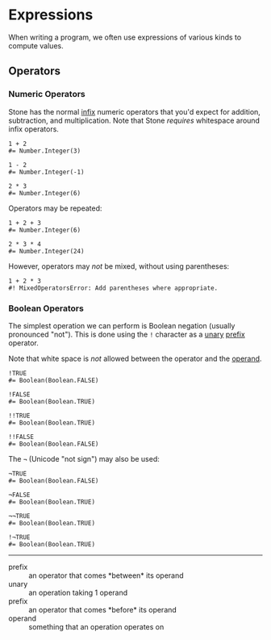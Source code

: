 Expressions
===========

When writing a program, we often use expressions of various kinds to compute values.


Operators
---------

### Numeric Operators

Stone has the normal [infix](#infix) numeric operators that you'd expect
for addition, subtraction, and multiplication.
Note that Stone *requires* whitespace around infix operators.

~~~ stone
1 + 2
#= Number.Integer(3)
~~~

~~~ stone
1 - 2
#= Number.Integer(-1)
~~~

~~~ stone
2 * 3
#= Number.Integer(6)
~~~

Operators may be repeated:

~~~ stone
1 + 2 + 3
#= Number.Integer(6)
~~~

~~~ stone
2 * 3 * 4
#= Number.Integer(24)
~~~

However, operators may *not* be mixed, without using parentheses:

~~~ stone
1 + 2 * 3
#! MixedOperatorsError: Add parentheses where appropriate.
~~~


### Boolean Operators

The simplest operation we can perform is Boolean negation (usually pronounced "not").
This is done using the `!` character as a [unary](#unary) [prefix](#prefix) operator.

Note that white space is *not* allowed between the operator and the [operand](#operand).

~~~ stone
!TRUE
#= Boolean(Boolean.FALSE)
~~~

~~~ stone
!FALSE
#= Boolean(Boolean.TRUE)
~~~

~~~ stone
!!TRUE
#= Boolean(Boolean.TRUE)
~~~

~~~ stone
!!FALSE
#= Boolean(Boolean.FALSE)
~~~

The `¬` (Unicode "not sign") may also be used:

~~~ stone
¬TRUE
#= Boolean(Boolean.FALSE)
~~~

~~~ stone
¬FALSE
#= Boolean(Boolean.TRUE)
~~~

~~~ stone
¬¬TRUE
#= Boolean(Boolean.TRUE)
~~~

~~~ stone
!¬TRUE
#= Boolean(Boolean.TRUE)
~~~


----

<dl>
  <dt id="infix">prefix</dt> <dd>an operator that comes *between* its operand</dd>
  <dt id="unary">unary</dt> <dd>an operation taking 1 operand</dd>
  <dt id="prefix">prefix</dt> <dd>an operator that comes *before* its operand</dd>
  <dt id="operand">operand</dt> <dd>something that an operation operates on</dd>
</dl>
